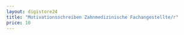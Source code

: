 ```yaml
---
layout: digistore24
title: "Motivationsschreiben Zahnmedizinische Fachangestellte/r"
price: 10
---
```

